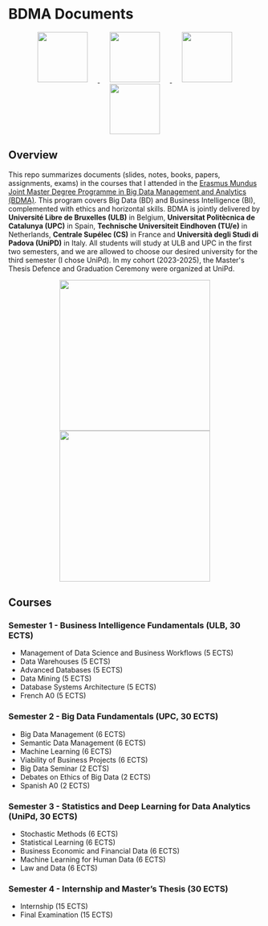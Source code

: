 # BDMA Documents
<div align="center">
    <a href="https://bdma.ulb.ac.be/">
    <img src="https://encrypted-tbn0.gstatic.com/images?q=tbn:ANd9GcTnw6nPc8mbIJZ3YGBfMLiTBc1yvGqJC4Xl_Q&s" height=100 hspace=20"/>
    </a>
    <a href="https://www.ulb.be/en/ulb-homepage">
    <img src="https://upload.wikimedia.org/wikipedia/en/thumb/0/05/Universit%C3%A9_libre_de_Bruxelles_seal.svg/1920px-Universit%C3%A9_libre_de_Bruxelles_seal.svg.png" height=100 hspace=20"/>
    </a>
    <a href="https://www.upc.edu/en">
    <img src="https://upload.wikimedia.org/wikipedia/commons/thumb/9/97/Logo_UPC.svg/1920px-Logo_UPC.svg.png" height=100 hspace=20"/>
    </a>
    <a href="https://www.unipd.it/en/">
    <img src="https://upload.wikimedia.org/wikipedia/en/thumb/d/db/University_of_Padua_seal.svg/1920px-University_of_Padua_seal.svg.png" height=100 hspace=20"/>
    </a>
</div>

## Overview
This repo summarizes documents (slides, notes, books, papers, assignments, exams) in the courses that I attended in the [Erasmus Mundus Joint Master Degree Programme in Big Data Management and Analytics (BDMA)](https://bdma.ulb.ac.be/). This program covers Big Data (BD) and Business Intelligence (BI), complemented with ethics and horizontal skills.
BDMA is jointly delivered by __Université Libre de Bruxelles (ULB)__ in Belgium, __Universitat Politècnica de Catalunya (UPC)__ in Spain, __Technische Universiteit Eindhoven (TU/e)__ in Netherlands, __Centrale Supélec (CS)__ in France and __Università degli Studi di Padova (UniPD)__ in Italy. All students will study at ULB and UPC in the first two semesters, and we are allowed to choose our desired university for the third semester (I chose UniPd). In my cohort (2023-2025), the Master's Thesis Defence and Graduation Ceremony were organized at UniPd.
<div align="center">
    <a>
    <img src="https://bdma.ulb.ac.be/files/bdma_image_holistic.jpg" height=300"/>
    </a>
    <a>
    <img src="https://bdma.ulb.ac.be/files/newScheme2.0-1024x433.png" height=300"/>
    </a>
</div>


## Courses
### Semester 1 - Business Intelligence Fundamentals (ULB, 30 ECTS)
* Management of Data Science and Business Workflows (5 ECTS)
* Data Warehouses (5 ECTS)
* Advanced Databases (5 ECTS)
* Data Mining (5 ECTS)
* Database Systems Architecture (5 ECTS)
* French A0 (5 ECTS)

### Semester 2 - Big Data Fundamentals (UPC, 30 ECTS)
* Big Data Management (6 ECTS)
* Semantic Data Management (6 ECTS)
* Machine Learning (6 ECTS)
* Viability of Business Projects (6 ECTS)
* Big Data Seminar (2 ECTS)
* Debates on Ethics of Big Data (2 ECTS)
* Spanish A0 (2 ECTS)

### Semester 3 - Statistics and Deep Learning for Data Analytics (UniPd, 30 ECTS)
* Stochastic Methods (6 ECTS)
* Statistical Learning (6 ECTS)
* Business Economic and Financial Data (6 ECTS)
* Machine Learning for Human Data (6 ECTS)
* Law and Data (6 ECTS)

### Semester 4 - Internship and Master’s Thesis (30 ECTS)
* Internship (15 ECTS)
* Final Examination (15 ECTS)